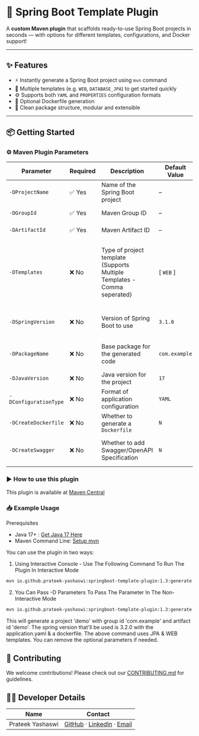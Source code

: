 # 🚀 Spring Boot Template Plugin

A **custom Maven plugin** that scaffolds ready-to-use Spring Boot projects in seconds — with options for different
templates, configurations, and Docker support!

---

## ✨ Features

- ⚡ Instantly generate a Spring Boot project using `mvn` command
- 🧱 Multiple templates (e.g. `WEB`, `DATABASE_JPA`) to get started quickly
- ⚙️ Supports both `YAML` and `PROPERTIES` configuration formats
- 🐳 Optional Dockerfile generation
- 🧼 Clean package structure, modular and extensible

---

## 📦 Getting Started

### ⚙️ Maven Plugin Parameters

| **Parameter**         | **Required** | **Description**                                                          | **Default Value** | **Possible Values**             | Remarks                                                                                                                      |
|-----------------------|--------------|--------------------------------------------------------------------------|-------------------|---------------------------------|------------------------------------------------------------------------------------------------------------------------------|
| `-DProjectName`       | ✅ Yes        | Name of the Spring Boot project                                          | –                 | *Any valid string*              | None                                                                                                                         |
| `-DGroupId`           | ✅ Yes        | Maven Group ID                                                           | –                 | *Any valid string*              | None                                                                                                                         |
| `-DArtifactId`        | ✅ Yes        | Maven Artifact ID                                                        | –                 | *Any valid string*              | None                                                                                                                         |
| `-DTemplates`         | ❌ No         | Type of project template (Supports Multiple Templates - Comma seperated) | [ `WEB`  ]        | `WEB`, `DATABASE_JPA`           | Pass multiple values seperated by commas `WEB,DATABASE_JPA` (if you need web and jpa functionalities). More To Be added soon |
| `-DSpringVersion`     | ❌ No         | Version of Spring Boot to use                                            | `3.1.0`           | *Any valid Spring Boot version* | We Suggest To Use Spring Boot 3.x.x for better compatibility                                                                 |
| `-DPackageName`       | ❌ No         | Base package for the generated code                                      | `com.example`     | *Any valid Java package name*   | None                                                                                                                         |
| `-DJavaVersion`       | ❌ No         | Java version for the project                                             | `17`              | `8`, `11`, `17`, `21`           | None                                                                                                                         |
| `-DConfigurationType` | ❌ No         | Format of application configuration                                      | `YAML`            | `YAML`, `PROPERTIES`            | None                                                                                                                         |
| `-DCreateDockerfile`  | ❌ No         | Whether to generate a `Dockerfile`                                       | `N`               | `Y`, `N`                        | None                                                                                                                         |
| `-DCreateSwagger`     | ❌ No         | Whether to add Swagger/OpenAPI Specification                             | `N`               | `Y`, `N`                        | If Yes, Check Compatibility With Spring Boot Before Using                                                                    |

### ▶️ How to use this plugin

This plugin is available
at [Maven Central](https://central.sonatype.com/artifact/io.github.prateek-yashaswi/springboot-template-plugin/overview)

### 📥 Example Usage

Prerequisites

* Java 17+ : [Get Java 17 Here](https://www.oracle.com/java/technologies/javase/jdk17-archive-downloads.html)
* Maven Command Line: [Setup mvn](https://www.baeldung.com/install-maven-on-windows-linux-mac)

You can use the plugin in two ways:

1. Using Interactive Console - Use The Following Command To Run The Plugin In Interactive Mode

```bash
mvn io.github.prateek-yashaswi:springboot-template-plugin:1.3:generate
```

2. You Can Pass -D Parameters To Pass The Parameter In The Non-Interactive Mode

```bash
mvn io.github.prateek-yashaswi:springboot-template-plugin:1.3:generate -DProjectName=demo -DGroupId=com.example -DArtifactId=demo -DTemplates=web,database_jpa -DSpringVersion=3.2.0 -DConfigurationType=YAML -DCreateDockerfile=Y
```

This will generate a project 'demo' with group id 'com.example' and artifact id 'demo'. The spring version that'll be
used is 3.2.0 with the application.yaml & a dockerfile. The above command uses JPA & WEB templates. You can remove the
optional parameters if needed.

## 🤝 Contributing

We welcome contributions! Please check out our [CONTRIBUTING.md](CONTRIBUTING.md) for guidelines.

## 👨‍💻 Developer Details

| Name             | Contact                                                                                                                                                     |
|------------------|-------------------------------------------------------------------------------------------------------------------------------------------------------------|
| Prateek Yashaswi | [GitHub](https://github.com/Prateek-Yashaswi) · [LinkedIn](https://www.linkedin.com/in/prateek-yashaswi/) · [Email](mailto:prateekyashaswi.work@gmail.com ) |